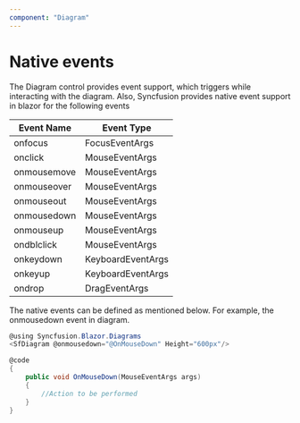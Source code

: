 ```yaml
---
component: "Diagram"
---
```


# Native events

The Diagram control provides event support, which triggers while interacting with the diagram. Also, Syncfusion provides native event support in blazor for the following events

| Event Name | Event Type |
| -------- | -------- |
| onfocus | FocusEventArgs |
| onclick | MouseEventArgs |
| onmousemove | MouseEventArgs |
| onmouseover | MouseEventArgs |
| onmouseout | MouseEventArgs |
| onmousedown | MouseEventArgs |
| onmouseup | MouseEventArgs |
| ondblclick | MouseEventArgs |
| onkeydown | KeyboardEventArgs |
| onkeyup | KeyboardEventArgs |
| ondrop | DragEventArgs |

The native events can be defined as mentioned below. For example, the onmousedown event in diagram.

```csharp
@using Syncfusion.Blazor.Diagrams
<SfDiagram @onmousedown="@OnMouseDown" Height="600px"/>

@code
{
    public void OnMouseDown(MouseEventArgs args)
    {
        //Action to be performed
    }
}
```